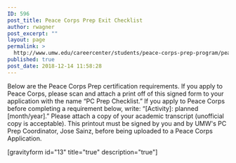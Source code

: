 ```yaml
---
ID: 596
post_title: Peace Corps Prep Exit Checklist
author: rwagner
post_excerpt: ""
layout: page
permalink: >
  http://www.umw.edu/careercenter/students/peace-corps-prep-program/peace-corps-prep-exit-checklist/
published: true
post_date: 2018-12-14 11:58:28
---
```

<span class="gform_description">Below are the Peace Corps Prep certification requirements. If you apply to Peace Corps, please scan and attach a print off of this signed form to your application with the name “PC Prep Checklist.” If you apply to Peace Corps before completing a requirement below, write: “[Activity]: planned [month/year].” Please attach a copy of your academic transcript (unofficial copy is acceptable). This printout must be signed by you and by UMW's PC Prep Coordinator, Jose Sainz, before being uploaded to a Peace Corps Application.</span>

[gravityform id="13" title="true" description="true"]